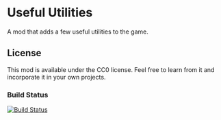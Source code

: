 # Useful Utilities
A mod that adds a few useful utilities to the game.
## License

This mod is available under the CC0 license. Feel free to learn from it and incorporate it in your own projects.  

### Build Status  
[![Build Status](https://travis-ci.com/BoogieMonster1O1/useful-utilities.svg?branch=master)](https://travis-ci.com/BoogieMonster1O1/useful-utilities)
